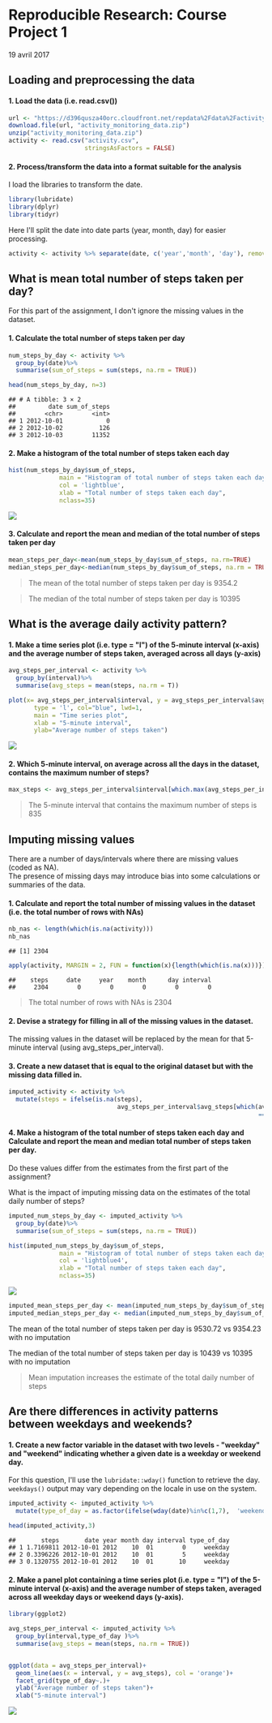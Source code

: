 # Reproducible Research: Course Project 1
19 avril 2017  



## Loading and preprocessing the data

#### 1. Load the data (i.e. read.csv())
  


```r
url <- "https://d396qusza40orc.cloudfront.net/repdata%2Fdata%2Factivity.zip"
download.file(url, "activity_monitoring_data.zip")
unzip("activity_monitoring_data.zip")
activity <- read.csv("activity.csv",
                     stringsAsFactors = FALSE)
```

#### 2. Process/transform the data into a format suitable for the analysis

I load the libraries to transform the date.  
  


```r
library(lubridate)
library(dplyr)
library(tidyr)
```
  
  
Here I'll split the date into date parts (year, month, day) for easier processing. 


```r
activity <- activity %>% separate(date, c('year','month', 'day'), remove = F)
```

## What is mean total number of steps taken per day?

For this part of the assignment, I don't ignore the missing values in the dataset.  
  

#### 1. Calculate the total number of steps taken per day  
  
  


```r
num_steps_by_day <- activity %>%
  group_by(date)%>%
  summarise(sum_of_steps = sum(steps, na.rm = TRUE))

head(num_steps_by_day, n=3)
```

```
## # A tibble: 3 × 2
##         date sum_of_steps
##        <chr>        <int>
## 1 2012-10-01            0
## 2 2012-10-02          126
## 3 2012-10-03        11352
```

#### 2. Make a histogram of the total number of steps taken each day
  
  

```r
hist(num_steps_by_day$sum_of_steps, 
              main = "Histogram of total number of steps taken each day", 
              col = 'lightblue', 
              xlab = "Total number of steps taken each day",
              nclass=35)
```

![](PA1_template_files/figure-html/unnamed-chunk-4-1.png)<!-- -->
  
  
#### 3. Calculate and report the mean and median of the total number of steps taken per day


```r
mean_steps_per_day<-mean(num_steps_by_day$sum_of_steps, na.rm=TRUE)
median_steps_per_day<-median(num_steps_by_day$sum_of_steps, na.rm = TRUE)
```
> The mean of the total number of steps taken per day is 9354.2

> The median of the total number of steps taken per day is 10395


## What is the average daily activity pattern?

#### 1. Make a time series plot (i.e. type = "l") of the 5-minute interval (x-axis) and the average number of steps taken, averaged across all days (y-axis)


```r
avg_steps_per_interval <- activity %>%
  group_by(interval)%>%
  summarise(avg_steps = mean(steps, na.rm = T))

plot(x= avg_steps_per_interval$interval, y = avg_steps_per_interval$avg_steps, 
       type = 'l', col="blue", lwd=1,
       main = "Time series plot",
       xlab = "5-minute interval",
       ylab="Average number of steps taken")
```

![](PA1_template_files/figure-html/unnamed-chunk-6-1.png)<!-- -->

#### 2. Which 5-minute interval, on average across all the days in the dataset, contains the maximum number of steps?


```r
max_steps <- avg_steps_per_interval$interval[which.max(avg_steps_per_interval$avg_steps)]
```

> The 5-minute interval that contains the maximum number of steps is 835

## Imputing missing values

There are a number of days/intervals where there are missing values (coded as NA).   
The presence of missing days may introduce bias into some calculations or summaries of the data.  

#### 1. Calculate and report the total number of missing values in the dataset (i.e. the total number of rows with NAs)

```r
nb_nas <- length(which(is.na(activity)))
nb_nas
```

```
## [1] 2304
```

```r
apply(activity, MARGIN = 2, FUN = function(x){length(which(is.na(x)))})
```

```
##    steps     date     year    month      day interval 
##     2304        0        0        0        0        0
```
> The total number of rows with NAs is 2304

#### 2. Devise a strategy for filling in all of the missing values in the dataset.
The missing values in the dataset will be replaced by the mean for that 5-minute interval (using avg_steps_per_interval).

#### 3. Create a new dataset that is equal to the original dataset but with the missing data filled in.

```r
imputed_activity <- activity %>%
  mutate(steps = ifelse(is.na(steps),
                              avg_steps_per_interval$avg_steps[which(avg_steps_per_interval$interval
                                                                     == interval)], steps))
```

#### 4. Make a histogram of the total number of steps taken each day and Calculate and report the mean and median total number of steps taken per day. 
Do these values differ from the estimates from the first part of the assignment?  

What is the impact of imputing missing data on the estimates of the total daily number of steps?  



```r
imputed_num_steps_by_day <- imputed_activity %>%
  group_by(date)%>%
  summarise(sum_of_steps = sum(steps, na.rm = TRUE))

hist(imputed_num_steps_by_day$sum_of_steps, 
              main = "Histogram of total number of steps taken each day", 
              col = 'lightblue4', 
              xlab = "Total number of steps taken each day",
              nclass=35)
```

![](PA1_template_files/figure-html/unnamed-chunk-10-1.png)<!-- -->

```r
imputed_mean_steps_per_day <- mean(imputed_num_steps_by_day$sum_of_steps, na.rm=TRUE)
imputed_median_steps_per_day <- median(imputed_num_steps_by_day$sum_of_steps, na.rm=TRUE)
```

The mean of the total number of steps taken per day is 9530.72 vs 9354.23 with no imputation

The median of the total number of steps taken per day is 10439 vs 10395 with no imputation

> Mean imputation increases the estimate of the total daily number of steps

## Are there differences in activity patterns between weekdays and weekends?

#### 1. Create a new factor variable in the dataset with two levels - "weekday" and "weekend" indicating whether a given date is a weekday or weekend day.

For this question, I'll use the `lubridate::wday()` function to retrieve the day. `weekdays()` output may vary depending on the locale in use on the system.


```r
imputed_activity <- imputed_activity %>% 
  mutate(type_of_day = as.factor(ifelse(wday(date)%in%c(1,7),  'weekend', 'weekday')))

head(imputed_activity,3)
```

```
##       steps       date year month day interval type_of_day
## 1 1.7169811 2012-10-01 2012    10  01        0     weekday
## 2 0.3396226 2012-10-01 2012    10  01        5     weekday
## 3 0.1320755 2012-10-01 2012    10  01       10     weekday
```

#### 2. Make a panel plot containing a time series plot (i.e. type = "l") of the 5-minute interval (x-axis) and the average number of steps taken, averaged across all weekday days or weekend days (y-axis). 


```r
library(ggplot2)

avg_steps_per_interval <- imputed_activity %>%
  group_by(interval,type_of_day )%>%
  summarise(avg_steps = mean(steps, na.rm = TRUE))


ggplot(data = avg_steps_per_interval)+
  geom_line(aes(x = interval, y = avg_steps), col = 'orange')+
  facet_grid(type_of_day~.)+
  ylab("Average number of steps taken")+
  xlab("5-minute interval")
```

![](PA1_template_files/figure-html/unnamed-chunk-12-1.png)<!-- -->

